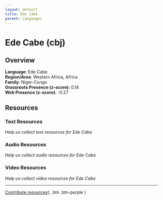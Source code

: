 ```yaml
---
layout: default
title: Ede Cabe
parent: Languages
---
```


# Ede Cabe (cbj)

## Overview

**Language**: Ede Cabe  
**Region/Area**: Western Africa, Africa  
**Family**: Niger-Congo  
**Grassroots Presence (z-score)**: 0.14  
**Web Presence (z-score)**: -0.27  

## Resources

### Text Resources
*Help us collect text resources for Ede Cabe*

### Audio Resources
*Help us collect audio resources for Ede Cabe*

### Video Resources
*Help us collect video resources for Ede Cabe*

---

[Contribute resources](https://forms.office.com/e/1SfLJx3u1r){: .btn .btn-purple }
